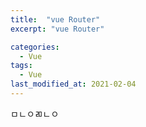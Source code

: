 ```yaml
---
title:  "vue Router"
excerpt: "vue Router"

categories:
  - Vue
tags:
  - Vue
last_modified_at: 2021-02-04
---
```


ㅁㄴㅇㄻㄴㅇ
